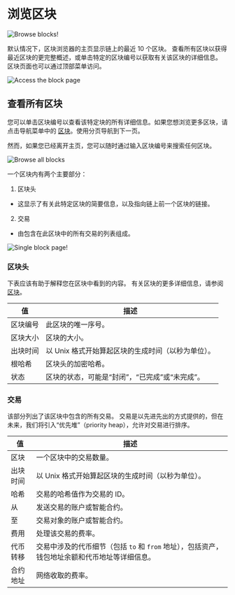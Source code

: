 # 浏览区块

![Browse blocks!](../../../assets/images/block-tx.png "View blocks on zkSync")

默认情况下，区块浏览器的主页显示链上的最近 10 个区块。
查看所有区块以获得最近区块的更完整概述，或单击特定的区块编号以获取有关该区块的详细信息。
区块页面也可以通过顶部菜单访问。

![Access the block page](../../../assets/images/block-menu.png "Blocks menu")

## 查看所有区块

您可以单击区块编号以查看该特定块的所有详细信息。如果您想浏览更多区块，请点击导航菜单中的 [区块](https://explorer.zksync.io/blocks/)。使用分页导航到下一页。

然而，如果您已经离开主页，您可以随时通过输入区块编号来搜索任何区块。

![Browse all blocks](../../../assets/images/view-block.png "Browse all blocks")

一个区块内有两个主要部分：

1. 区块头
- 这显示了有关此特定区块的简要信息，以及指向链上前一个区块的链接。
2. 交易
- 由包含在此区块中的所有交易的列表组成。

![Single block page!](../../../assets/images/single-block.png "View a single block")


### 区块头

下表应该有助于解释您在区块中看到的内容。
有关区块的更多详细信息，请参阅 [区块](../../../dev/developer-guides/transactions/blocks.md)。

| 值    | 描述                           |
| ---- | ---------------------------- |
| 区块编号 | 此区块的唯一序号。                    |
| 区块大小 | 区块的大小。                       |
| 出块时间 | 以 Unix 格式开始算起区块的生成时间（以秒为单位）。 |
| 根哈希  | 区块头的加密哈希。                    |
| 状态   | 区块的状态，可能是“封闭”，“已完成”或“未完成”。   |

### 交易

该部分列出了该区块中包含的所有交易。
交易是以先进先出的方式提供的，但在未来，我们将引入“优先堆”（priority heap），允许对交易进行排序。

| 值    | 描述                                                     |
| ---- | ------------------------------------------------------ |
| 区块   | 一个区块中的交易数量。                                            |
| 出块时间 | 以 Unix 格式开始算起区块的生成时间（以秒为单位）。                           |
| 哈希   | 交易的哈希值作为交易的 ID。                                        |
| 从    | 发送交易的账户或智能合约。                                          |
| 至    | 交易对象的账户或智能合约。                                          |
| 费用   | 处理该交易的费率。                                              |
| 代币转移 | 交易中涉及的代币细节（包括 `to` 和 `from` 地址），包括资产，钱包地址余额和代币地址等详细信息。 |
| 合约地址 | 网络收取的费率。                                               |